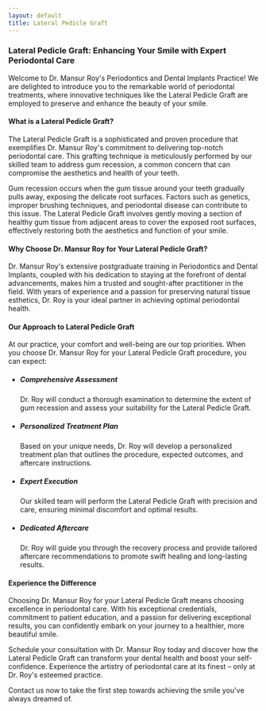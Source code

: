```yaml
---
layout: default
title: Lateral Pedicle Graft
---
```


<h3>Lateral Pedicle Graft: Enhancing Your Smile with Expert Periodontal Care</h3>


<p>Welcome to Dr. Mansur Roy's Periodontics and Dental Implants Practice! We are delighted to introduce you to the remarkable world of periodontal treatments, where innovative techniques like the Lateral Pedicle Graft are employed to preserve and enhance the beauty of your smile.</p>

<h4>What is a Lateral Pedicle Graft?</h4>
<p>The Lateral Pedicle Graft is a sophisticated and proven procedure that exemplifies Dr. Mansur Roy's commitment to delivering top-notch periodontal care. This grafting technique is meticulously performed by our skilled team to address gum recession, a common concern that can compromise the aesthetics and health of your teeth.</p>
<p>Gum recession occurs when the gum tissue around your teeth gradually pulls away, exposing the delicate root surfaces. Factors such as genetics, improper brushing techniques, and periodontal disease can contribute to this issue. The Lateral Pedicle Graft involves gently moving a section of healthy gum tissue from adjacent areas to cover the exposed root surfaces, effectively restoring both the aesthetics and function of your smile.</p>

<h4>Why Choose Dr. Mansur Roy for Your Lateral Pedicle Graft?</h4>
<p>Dr. Mansur Roy's extensive postgraduate training in Periodontics and Dental Implants, coupled with his dedication to staying at the forefront of dental advancements, makes him a trusted and sought-after practitioner in the field. With years of experience and a passion for preserving natural tissue esthetics, Dr. Roy is your ideal partner in achieving optimal periodontal health.</p>

<h4>Our Approach to Lateral Pedicle Graft</h4>
<p>At our practice, your comfort and well-being are our top priorities. When you choose Dr. Mansur Roy for your Lateral Pedicle Graft procedure, you can expect:</p>
<ul>
    <li>
        <h5>Comprehensive Assessment</h5>
        <p>Dr. Roy will conduct a thorough examination to determine the extent of gum recession and assess your suitability for the Lateral Pedicle Graft.</p>
    </li>
    <li>
        <h5>Personalized Treatment Plan</h5>
        <p>Based on your unique needs, Dr. Roy will develop a personalized treatment plan that outlines the procedure, expected outcomes, and aftercare instructions.</p>
    </li>
    <li>
        <h5>Expert Execution</h5>
        <p>Our skilled team will perform the Lateral Pedicle Graft with precision and care, ensuring minimal discomfort and optimal results.</p>
    </li>
    <li>
        <h5>Dedicated Aftercare</h5>
        <p>Dr. Roy will guide you through the recovery process and provide tailored aftercare recommendations to promote swift healing and long-lasting results.</p>
    </li>
</ul>


<h4>Experience the Difference</h4>
<p>Choosing Dr. Mansur Roy for your Lateral Pedicle Graft means choosing excellence in periodontal care. With his exceptional credentials, commitment to patient education, and a passion for delivering exceptional results, you can confidently embark on your journey to a healthier, more beautiful smile.</p>
<p>Schedule your consultation with Dr. Mansur Roy today and discover how the Lateral Pedicle Graft can transform your dental health and boost your self-confidence. Experience the artistry of periodontal care at its finest – only at Dr. Roy's esteemed practice.</p>
<p>Contact us now to take the first step towards achieving the smile you've always dreamed of.</p>

